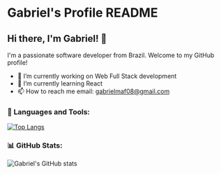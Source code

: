 # Gabriel's Profile README

## Hi there, I'm Gabriel! 👋

I'm a passionate software developer from Brazil. Welcome to my GitHub profile! 

- 🔭 I’m currently working on Web  Full Stack development
- 🌱 I’m currently learning React
- 📫 How to reach me email: gabrielmaf08@gmail.com

### 🚀 Languages and Tools:

[![Top Langs](https://github-readme-stats.vercel.app/api/top-langs/?username=Gaabriel87&hide_progress=true&langs_count=18)](https://github-readme-stats.vercel.app/api/top-langs/?username=Gaabriel87&hide_progress=true&langs_count=17)


### 📊 GitHub Stats:

![Gabriel's GitHub stats](https://github-readme-stats.vercel.app/api?username=Gaabriel87&show_icons=true&theme=radical&include_all_repositories=true)


<br />
